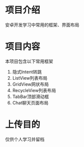 # 项目介绍

安卓开发学习中常用的框架、界面布局

# 项目内容

本项目包含以下常用框架

1. 隐式Intent转跳
2. ListView列表布局
3. GridView网状布局
4. RecycleView列表布局
5. TabBar顶部滑动框
6. Chat聊天页面布局

# 上传目的

仅供个人学习并留档